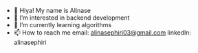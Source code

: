 - 👋 Hiya! My name is Alinase
- 👀 I’m interested in backend development
- 🌱 I’m currently learning algorithms
- 📫 How to reach me email: alinasephiri03@gmail.com linkedln: alinasephiri

<!---
alinasephiri/alinasephiri is a ✨ special ✨ repository because its `README.md` (this file) appears on your GitHub profile.
You can click the Preview link to take a look at your changes.
--->

